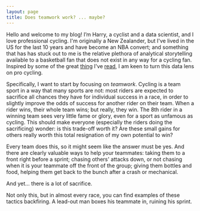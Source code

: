```yaml
---
layout: page
title: Does teamwork work? ... maybe?
---
```


Hello and welcome to my blog! I’m Harry, a cyclist and a data scientist, and I love professional cycling. I'm originally a New Zealander, but I've lived in the US for the last 10 years and have become an NBA convert; and something that has has stuck out to me is the relative plethora of analytical storytelling available to a basketball fan that does not exist in any way for a cycling fan. Inspired by some of the great [thing](https://skepticalsports.com/the-case-for-dennis-rodman-guide/) I've [read](https://fivethirtyeight.com/features/the-best-way-to-derail-an-nba-offense-make-it-waste-time/), I am keen to turn this data lens on pro cycling.

Specifically, I want to start by focusing on *teamwork*. Cycling is a team sport in a way that many sports are not: most riders are expected to sacrifice all chances they have for individual success in a race, in order to slightly improve the odds of success for another rider on their team. When a rider wins, their whole team wins; but really, they win. The 8th rider in a winning team sees very little fame or glory, even for a sport as unfamous as cycling. This should make everyone (especially the riders doing the sacrificing) wonder: is this trade-off worth it? Are these small gains for others really worth this total resignation of my own potential to win?

Every team does this, so it might seem like the answer must be yes. And there are clearly valuable ways to help your teammates: taking them to a front right before a sprint; chasing others' attacks down, or not chasing when it is your teammate off the front of the group; giving them bottles and food, helping them get back to the bunch after a crash or mechanical. 

And yet... there is a lot of sacrifice.

Not only this, but in almost every race, you can find examples of these tactics backfiring. A lead-out man boxes his teammate in, ruining his sprint. 